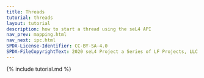 ```yaml
---
title: Threads
tutorial: threads
layout: tutorial
description: how to start a thread using the seL4 API
nav_prev: mapping.html
nav_next: ipc.html
SPDX-License-Identifier: CC-BY-SA-4.0
SPDX-FileCopyrightText: 2020 seL4 Project a Series of LF Projects, LLC.
---
```

{% include tutorial.md %}
